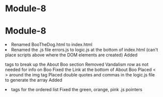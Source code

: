 # Module-8
# Module-8
<li>Renamed BooTheDog.html to index.html
<li>Renamed the .js file errors.js to logic.js at the bottom of index.html (can't place scripts above where the DOM elements are created) 
Added <p> tags to break up the About Boo section
Removed Vandalism row as not needed for info on Boo
Fixed the Link at the bottom of About Boo
Placed < > around the img tag
Placed double quotes and commas in the logic.js file to generate the array
Added <li> tags for the ordered list
Fixed the green, orange, pink .js pointers


